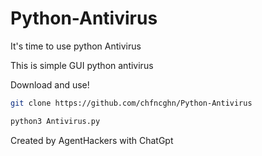# Python-Antivirus
It's time to use python Antivirus

This is simple GUI python antivirus

Download and use!

```bash
git clone https://github.com/chfncghn/Python-Antivirus
```
```bash
python3 Antivirus.py
```




Created by AgentHackers with ChatGpt
